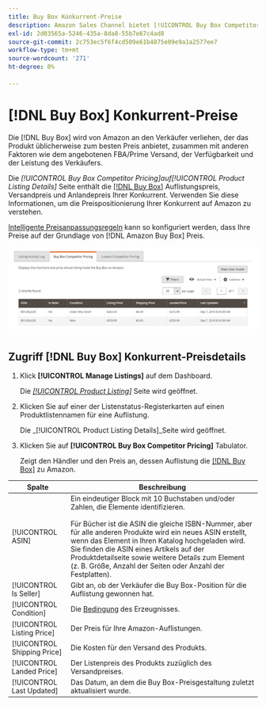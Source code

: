 ```yaml
---
title: Buy Box Konkurrent-Preise
description: Amazon Sales Channel bietet [!UICONTROL Buy Box Competitor Pricing] , um Ihnen zu helfen, die Preispositionierung Ihrer Konkurrent auf Amazon zu verstehen.
exl-id: 2d03565a-5246-435a-8da8-55b7e67c4ad8
source-git-commit: 2c753ec5f6f4cd509e61b4875e09e9a1a2577ee7
workflow-type: tm+mt
source-wordcount: '271'
ht-degree: 0%

---
```


# [!DNL Buy Box] Konkurrent-Preise

Die [!DNL Buy Box] wird von Amazon an den Verkäufer verliehen, der das Produkt üblicherweise zum besten Preis anbietet, zusammen mit anderen Faktoren wie dem angebotenen FBA/Prime Versand, der Verfügbarkeit und der Leistung des Verkäufers.

Die _[!UICONTROL Buy Box Competitor Pricing]_auf_[!UICONTROL Product Listing Details]_ Seite enthält die [[!DNL Buy Box]](./buy-box-competitor-pricing.md) Auflistungspreis, Versandpreis und Anlandepreis Ihrer Konkurrent. Verwenden Sie diese Informationen, um die Preispositionierung Ihrer Konkurrent auf Amazon zu verstehen.

[Intelligente Preisanpassungsregeln](./intelligent-repricing-rules.md) kann so konfiguriert werden, dass Ihre Preise auf der Grundlage von [!DNL Amazon Buy Box] Preis.

![Buy Box Konkurrent-Preisinformationen](assets/amazon-listing-details-buy-box.png)

## Zugriff [!DNL Buy Box] Konkurrent-Preisdetails

1. Klick **[!UICONTROL Manage Listings]** auf dem Dashboard.

   Die [_[!UICONTROL Product Listing]_](./managing-product-listings.md) Seite wird geöffnet.

1. Klicken Sie auf einer der Listenstatus-Registerkarten auf einen Produktlistennamen für eine Auflistung.

   Die _[!UICONTROL Product Listing Details]_Seite wird geöffnet.

1. Klicken Sie auf **[!UICONTROL Buy Box Competitor Pricing]** Tabulator.

   Zeigt den Händler und den Preis an, dessen Auflistung die [[!DNL Buy Box]](./buy-box-competitor-pricing.md) zu Amazon.

| Spalte | Beschreibung |
|--- |--- |
| [!UICONTROL ASIN] | Ein eindeutiger Block mit 10 Buchstaben und/oder Zahlen, die Elemente identifizieren.<br><br>Für Bücher ist die ASIN die gleiche ISBN-Nummer, aber für alle anderen Produkte wird ein neues ASIN erstellt, wenn das Element in Ihren Katalog hochgeladen wird. Sie finden die ASIN eines Artikels auf der Produktdetailseite sowie weitere Details zum Element (z. B. Größe, Anzahl der Seiten oder Anzahl der Festplatten). |
| [!UICONTROL Is Seller] | Gibt an, ob der Verkäufer die Buy Box-Position für die Auflistung gewonnen hat. |
| [!UICONTROL Condition] | Die [Bedingung](./product-listing-condition.md) des Erzeugnisses. |
| [!UICONTROL Listing Price] | Der Preis für Ihre Amazon-Auflistungen. |
| [!UICONTROL Shipping Price] | Die Kosten für den Versand des Produkts. |
| [!UICONTROL Landed Price] | Der Listenpreis des Produkts zuzüglich des Versandpreises. |
| [!UICONTROL Last Updated] | Das Datum, an dem die Buy Box-Preisgestaltung zuletzt aktualisiert wurde. |
